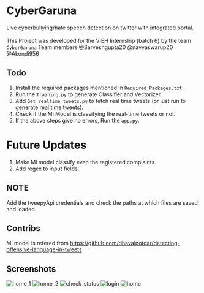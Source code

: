 # CyberGaruna
Live cyberbullying/hate speech detection on twitter with integrated portal.
<br/>
<br/>
This Project was developed for the VIEH Internship (batch 6) by the team `CyberGaruna`
Team members 
@Sarveshgupta20
@navyaswarup20
@Akondi956

## Todo
1. Install the required packages mentioned in `Required_Packages.txt`.
2. Run the `Training.py` to generate Classifier and Vectorizer.
3. Add `Get_realtime_tweets.py` to fetch real time tweets (or just run to generate real time tweets).
4. Check if the Ml Model is classifying the real-time tweets or not.
5. If the above steps give no errors, Run the `app.py`.

# Future Updates
1. Make Ml model classify even the registered complaints.
2. Add regex to input fields. 

## NOTE 
Add the tweepyApi credentials and check the paths at which files are saved and loaded.


## Contribs
Ml model is refered from https://github.com/dhavalpotdar/detecting-offensive-language-in-tweets

## Screenshots
![home_1](https://user-images.githubusercontent.com/69105858/146495914-a7b7fdff-5fe5-46bb-a5dc-6014b3293003.PNG)
![home_2](https://user-images.githubusercontent.com/69105858/146495956-6d5f88ce-e78a-41ba-8b60-892c8a3a5b74.PNG)
![check_status](https://user-images.githubusercontent.com/69105858/146495974-98d031ce-4ca5-4bdb-8811-cf3e295666cb.PNG)
![login](https://user-images.githubusercontent.com/69105858/146495992-13a891d6-d9ba-4017-987f-97ee084f8bc5.PNG)
![home](https://user-images.githubusercontent.com/69105858/146496000-465bb3db-3303-4490-bd55-28d833828192.PNG)
